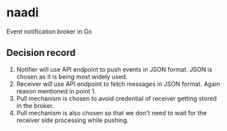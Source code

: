 # naadi

Event notification broker in Go

## Decision record

1. Notifier will use API endpoint to push events in JSON format. JSON is chosen as it is being most widely used.
2. Receiver will use API endpoint to fetch messages in JSON format. Again reason mentioned in point 1.
3. Pull mechanism is chosen to avoid credential of receiver getting stored in the broker.
4. Pull mechanism is also chosen so that we don't need to wait for the receiver side processing while pushing.
